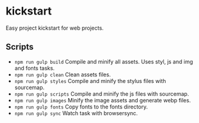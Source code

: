 # kickstart
Easy project kickstart for web projects.

## Scripts
- `npm run gulp build` Compile and minify all assets. Uses styl, js and img and fonts tasks.
- `npm run gulp clean` Clean assets files.
- `npm run gulp styles` Compile and minify the stylus files with sourcemap.
- `npm run gulp scripts` Compile and minify the js files with sourcemap.
- `npm run gulp images` Minify the image assets and generate webp files.
- `npm run gulp fonts` Copy fonts to the fonts directory.
- `npm run gulp sync` Watch task with browsersync.

